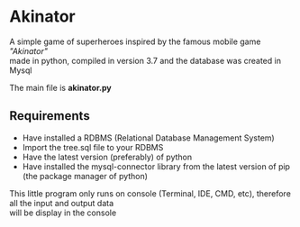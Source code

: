 # Akinator
A simple game of superheroes inspired by the famous mobile game <i>"Akinator"</i><br>
made in python, compiled in version 3.7 and the database was created in Mysql<br>

The main file is <strong>akinator.py</strong><br>
<h2>Requirements</h2>
<ul>
<li>Have installed a RDBMS (Relational Database Management System)</li>
<li>Import the tree.sql file to your RDBMS</li>
<li>Have the latest version (preferably) of python</li>
<li>Have installed the mysql-connector library from the latest version of pip (the package manager of python)</li>
</ul>
This little program only runs on console (Terminal, IDE, CMD, etc), therefore all the input and output data<br>
will be display in the console<br>

